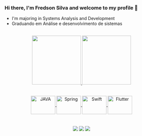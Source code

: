 ### Hi there, I'm Fredson Silva and welcome to my profile 👋

- I'm majoring in Systems Analysis and Development
- Graduando em Análise e desenvolvimento de sistemas

<br>

<div align="center">
 <a href="https://github.com/silvafredson">
 <img height="160em" src="https://github-readme-stats.vercel.app/api?username=silvafredson&show_icons=true&theme=tokyonight&include_all_commits=true&count_private=true"/>
 <img height="160em" src="https://github-readme-stats.vercel.app/api/top-langs/?username=silvafredson&layout=compact&langs_count=6&theme=tokyonight"/>
</div>
 
 <br>
  
<div align="center" style="display: inline_block"><br>
 <img align="center" alt="JAVA" height="60" width="80" src="https://cdn.jsdelivr.net/gh/devicons/devicon/icons/java/java-original.svg">
 <img align="center" alt="Spring" height="60" width="80" src="https://cdn.jsdelivr.net/gh/devicons/devicon/icons/spring/spring-original.svg">
 <!--<img align="center" alt="HTML" height="60" width="80" src="https://raw.githubusercontent.com/devicons/devicon/master/icons/html5/html5-original.svg">-->
 <!--<img align="center" alt="CSS" height="60" width="80" src="https://raw.githubusercontent.com/devicons/devicon/master/icons/css3/css3-original.svg">-->
 <img align="center" alt="Swift" height="60" width="80" src="https://cdn.jsdelivr.net/gh/devicons/devicon/icons/swift/swift-original.svg">
 <!--<img align="center" alt="Js" height="60" width="80" src="https://cdn.jsdelivr.net/gh/devicons/devicon/icons/javascript/javascript-plain.svg">-->
 <img align="center" alt="Flutter" height="60" width="80" src="https://cdn.jsdelivr.net/gh/devicons/devicon/icons/flutter/flutter-original.svg">
   
</div> 
  
 #
  
 <div align="center">
  <a href = "mailto:silva.fredson@hotmail.com"><img src="https://img.shields.io/badge/Microsoft_Outlook-0078D4?style=for-the-badge&logo=microsoft-outlook&logoColor=white"></a>
  <a href = "mailto:fredsonlpsilva@gmail.com"><img src="https://img.shields.io/badge/Gmail-D14836?style=for-the-badge&logo=gmail&logoColor=white"></a>
  <a href="https://www.linkedin.com/in/fredson-silva-4082041aa/" target="_blank"><img src="https://img.shields.io/badge/LinkedIn-0077B5?style=for-the-badge&logo=linkedin&logoColor=white](https://img.shields.io/badge/LinkedIn-0077B5?style=for-the-badge&logo=linkedin&logoColor=white" target="_blank"></a> 
 
</div>
